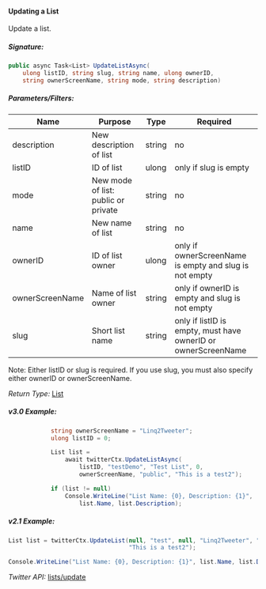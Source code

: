 #### Updating a List

Update a list.

##### Signature:

```c#
public async Task<List> UpdateListAsync(
    ulong listID, string slug, string name, ulong ownerID, 
    string ownerScreenName, string mode, string description)
```

##### Parameters/Filters:

| Name | Purpose | Type | Required |
|------|---------|------|----------|
| description | New description of list | string | no |
| listID | ID of list | ulong | only if slug is empty |
| mode | New mode of list: public or private | string | no |
| name | New name of list | string | no |
| ownerID | ID of list owner | ulong | only if ownerScreenName is empty and slug is not empty |
| ownerScreenName | Name of list owner | string | only if ownerID is empty and slug is not empty |
| slug | Short list name | string | only if listID is empty, must have ownerID or ownerScreenName |

Note: Either listID or slug is required.  If you use slug, you must also specify either ownerID or ownerScreenName.

*Return Type:* [List](../LINQ-to-Twitter-Entities/List-Entity.md)

##### v3.0 Example:

```c#
            string ownerScreenName = "Linq2Tweeter";
            ulong listID = 0;

            List list = 
                await twitterCtx.UpdateListAsync(
                    listID, "testDemo", "Test List", 0, 
                    ownerScreenName, "public", "This is a test2");

            if (list != null)
                Console.WriteLine("List Name: {0}, Description: {1}",
                    list.Name, list.Description);
```

##### v2.1 Example:

```c#
List list = twitterCtx.UpdateList(null, "test", null, "Linq2Tweeter", "public", 
                                  "This is a test2");

Console.WriteLine("List Name: {0}, Description: {1}", list.Name, list.Description);
```

*Twitter API:* [lists/update](https://developer.twitter.com/en/docs/accounts-and-users/create-manage-lists/api-reference/post-lists-update)